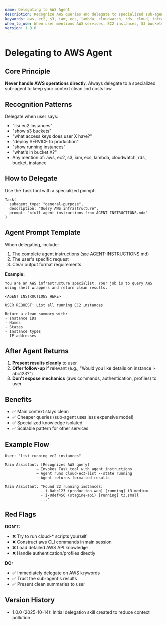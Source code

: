 ```yaml
---
name: Delegating to AWS Agent
description: Recognize AWS queries and delegate to specialized sub-agent to avoid context pollution
keywords: aws, ec2, s3, iam, ecs, lambda, cloudwatch, rds, cloud, infrastructure, deployment, bucket, instance
when_to_use: When user mentions AWS services, EC2 instances, S3 buckets, ECS deployments, IAM users/keys, or cloud infrastructure. ALWAYS delegate to sub-agent.
version: 1.0.0
---
```


# Delegating to AWS Agent

## Core Principle

**Never handle AWS operations directly.** Always delegate to a specialized sub-agent to keep your context clean and costs low.

## Recognition Patterns

Delegate when user says:
- "list ec2 instances"
- "show s3 buckets"
- "what access keys does user X have?"
- "deploy SERVICE to production"
- "show running instances"
- "what's in bucket X?"
- Any mention of: aws, ec2, s3, iam, ecs, lambda, cloudwatch, rds, bucket, instance

## How to Delegate

Use the Task tool with a specialized prompt:

```
Task(
  subagent_type: "general-purpose",
  description: "Query AWS infrastructure",
  prompt: "<full agent instructions from AGENT-INSTRUCTIONS.md>"
)
```

## Agent Prompt Template

When delegating, include:
1. The complete agent instructions (see AGENT-INSTRUCTIONS.md)
2. The user's specific request
3. Clear output format requirements

**Example:**

```
You are an AWS infrastructure specialist. Your job is to query AWS using shell wrappers and return clean results.

<AGENT INSTRUCTIONS HERE>

USER REQUEST: List all running EC2 instances

Return a clean summary with:
- Instance IDs
- Names
- States
- Instance types
- IP addresses
```

## After Agent Returns

1. **Present results cleanly** to user
2. **Offer follow-up** if relevant (e.g., "Would you like details on instance i-abc123?")
3. **Don't expose mechanics** (aws commands, authentication, profiles) to user

## Benefits

- ✅ Main context stays clean
- ✅ Cheaper queries (sub-agent uses less expensive model)
- ✅ Specialized knowledge isolated
- ✅ Scalable pattern for other services

## Example Flow

```
User: "list running ec2 instances"

Main Assistant: [Recognizes AWS query]
              → Invokes Task tool with agent instructions
              → Agent runs cloud-ec2-list --state running
              → Agent returns formatted results

Main Assistant: "Found 22 running instances:
                - i-0abc123 (production-web) [running] t3.medium
                - i-0def456 (staging-api) [running] t3.small
                ..."
```

## Red Flags

**DON'T:**
- ❌ Try to run cloud-* scripts yourself
- ❌ Construct aws CLI commands in main session
- ❌ Load detailed AWS API knowledge
- ❌ Handle authentication/profiles directly

**DO:**
- ✅ Immediately delegate on AWS keywords
- ✅ Trust the sub-agent's results
- ✅ Present clean summaries to user

## Version History

- 1.0.0 (2025-10-14): Initial delegation skill created to reduce context pollution
